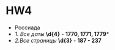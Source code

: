 # HW4
* Россиада
* *1. Все даты*  **\d{4}** - **1770, 1771, 1779***
* *2.Все страницы* **\d{3}** - **187 - 237**
